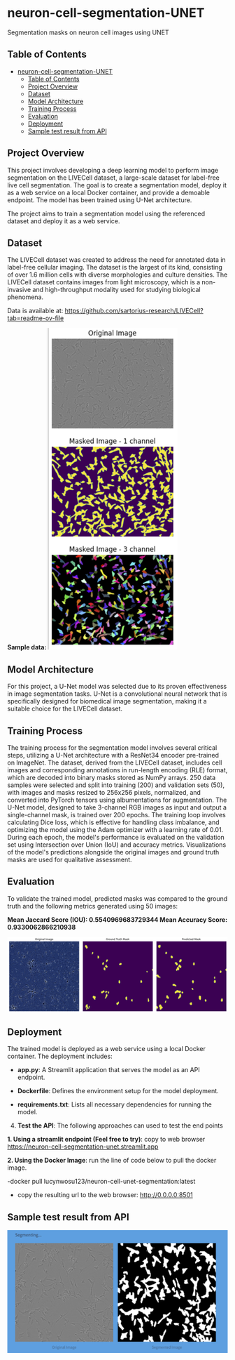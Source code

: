 # neuron-cell-segmentation-UNET
Segmentation masks on neuron cell images using UNET

## Table of Contents 

- [neuron-cell-segmentation-UNET](#neuron-cell-segmentation-unet)
  - [Table of Contents](#table-of-contents)
  - [Project Overview](#project-overview)
  - [Dataset](#dataset)
  - [Model Architecture](#model-architecture)
  - [Training Process](#training-process)
  - [Evaluation](#evaluation)
  - [Deployment](#deployment)
  - [Sample test result from API](#sample-test-result-from-api)

  
## Project Overview 

 This project involves developing a deep learning model to perform image segmentation on the LIVECell dataset, a large-scale dataset for label-free live cell segmentation. The goal is to create a segmentation model, deploy it as a web service on a local Docker container, and provide a demoable endpoint. The model has been trained using U-Net architecture.  

The project aims to train a segmentation model using the referenced dataset and deploy it as a web service. 


## Dataset 

The LIVECell dataset was created to address the need for annotated data in label-free cellular imaging. The dataset is the largest of its kind, consisting of over 1.6 million cells with diverse morphologies and culture densities. The LIVECell dataset contains images from light microscopy, which is a non-invasive and high-throughput modality used for studying biological phenomena.   

Data is available at: https://github.com/sartorius-research/LIVECell?tab=readme-ov-file  

**Sample data:** 
![Alt text](images/sample-data.PNG) 

 
## Model Architecture 

For this project, a U-Net model was selected due to its proven effectiveness in image segmentation tasks. U-Net is a convolutional neural network that is specifically designed for biomedical image segmentation, making it a suitable choice for the LIVECell dataset. 


## Training Process 

The training process for the segmentation model involves several critical steps, utilizing a U-Net architecture with a ResNet34 encoder pre-trained on ImageNet. The dataset, derived from the LIVECell dataset, includes cell images and corresponding annotations in run-length encoding (RLE) format, which are decoded into binary masks stored as NumPy arrays. 250 data samples were selected and split into training (200) and validation sets (50), with images and masks resized to 256x256 pixels, normalized, and converted into PyTorch tensors using albumentations for augmentation. The U-Net model, designed to take 3-channel RGB images as input and output a single-channel mask, is trained over 200 epochs. The training loop involves calculating Dice loss, which is effective for handling class imbalance, and optimizing the model using the Adam optimizer with a learning rate of 0.01. During each epoch, the model's performance is evaluated on the validation set using Intersection over Union (IoU) and accuracy metrics. Visualizations of the model's predictions alongside the original images and ground truth masks are used for qualitative assessment. 


## Evaluation 

To validate the trained model, predicted masks was compared to the ground truth and the following metrics generated using 50 images: 

**Mean Jaccard Score (IOU): 0.5540969683729344 Mean Accuracy Score: 0.9330062866210938** 

 ![Alt text](images/predicted-mask.png) 

 

## Deployment 

The trained model is deployed as a web service using a local Docker container. The deployment includes: 

- **app.py**: A Streamlit application that serves the model as an API endpoint. 

- **Dockerfile**: Defines the environment setup for the model deployment. 

- **requirements.txt**: Lists all necessary dependencies for running the model. 

   

4. **Test the API**: The following approaches can used to test the end points 

 **1. Using a streamlit endpoint (Feel free to try)**: copy to web browser https://neuron-cell-segmentation-unet.streamlit.app  

**2. Using the Docker Image**:  run the line of code below to pull the docker image.

-docker pull lucynwosu123/neuron-cell-unet-segmentation:latest 

- copy the resulting url to the web browser: http://0.0.0.0:8501 

## Sample test result from API	 

![Alt text](images/output.png) 

 


